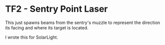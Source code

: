 # TF2 - Sentry Point Laser
This just spawns beams from the sentry's muzzle to represent the direction its facing and where its target is located.

I wrote this for SolarLight.
